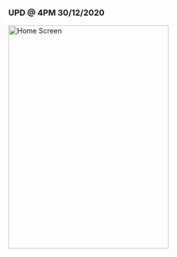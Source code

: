 ### UPD @ 4PM 30/12/2020
<img src="https://github.com/TeamBurpp/Web-FrontEnd/blob/main/Burppit_SS.png" alt="Home Screen" width="80%" height="450px">
